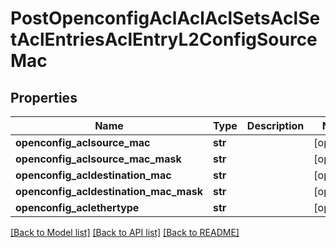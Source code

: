 # PostOpenconfigAclAclAclSetsAclSetAclEntriesAclEntryL2ConfigSourceMac

## Properties
Name | Type | Description | Notes
------------ | ------------- | ------------- | -------------
**openconfig_aclsource_mac** | **str** |  | [optional] 
**openconfig_aclsource_mac_mask** | **str** |  | [optional] 
**openconfig_acldestination_mac** | **str** |  | [optional] 
**openconfig_acldestination_mac_mask** | **str** |  | [optional] 
**openconfig_aclethertype** | **str** |  | [optional] 

[[Back to Model list]](../README.md#documentation-for-models) [[Back to API list]](../README.md#documentation-for-api-endpoints) [[Back to README]](../README.md)


